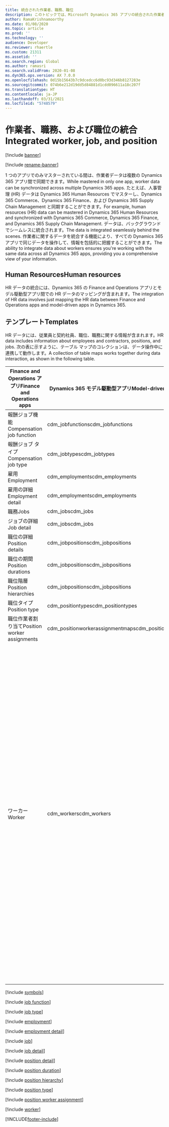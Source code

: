 ```yaml
---
title: 統合された作業者、職務、職位
description: このトピックでは、Microsoft Dynamics 365 アプリの統合された作業者データに関する情報を提供します。
author: RamaKrishnamoorthy
ms.date: 01/08/2020
ms.topic: article
ms.prod: ''
ms.technology: ''
audience: Developer
ms.reviewer: rhaertle
ms.custom: 21311
ms.assetid: ''
ms.search.region: Global
ms.author: ramasri
ms.search.validFrom: 2020-01-08
ms.dyn365.ops.version: AX 7.0.0
ms.openlocfilehash: 0d15b15643b7c9dcedcc6d0bc93d346b8127283e
ms.sourcegitcommit: 074b6e212d19dd5d84881d1cdd096611a18c207f
ms.translationtype: HT
ms.contentlocale: ja-JP
ms.lasthandoff: 03/31/2021
ms.locfileid: "5748579"
---
```

# <a name="integrated-worker-job-and-position"></a><span data-ttu-id="a3997-103">作業者、職務、および職位の統合</span><span class="sxs-lookup"><span data-stu-id="a3997-103">Integrated worker, job, and position</span></span>

[!include [banner](../../includes/banner.md)]

[!include [rename-banner](~/includes/cc-data-platform-banner.md)]



<span data-ttu-id="a3997-104">1 つのアプリでのみマスターされている間は、作業者データは複数の Dynamics 365 アプリ間で同期できます。</span><span class="sxs-lookup"><span data-stu-id="a3997-104">While mastered in only one app, worker data can be synchronized across multiple Dynamics 365 apps.</span></span> <span data-ttu-id="a3997-105">たとえば、人事管理 (HR) データは Dynamics 365 Human Resources でマスターし、Dynamics 365 Commerce、Dynamics 365 Finance、および Dynamics 365 Supply Chain Management と同期することができます。</span><span class="sxs-lookup"><span data-stu-id="a3997-105">For example, human resources (HR) data can be mastered in Dynamics 365 Human Resources and synchronized with Dynamics 365 Commerce, Dynamics 365 Finance, and Dynamics 365 Supply Chain Management.</span></span> <span data-ttu-id="a3997-106">データは、バックグラウンドでシームレスに統合されます。</span><span class="sxs-lookup"><span data-stu-id="a3997-106">The data is integrated seamlessly behind the scenes.</span></span> <span data-ttu-id="a3997-107">作業者に関するデータを統合する機能により、すべての Dynamics 365 アプリで同じデータを操作して、情報を包括的に把握することができます。</span><span class="sxs-lookup"><span data-stu-id="a3997-107">The ability to integrate data about workers ensures you're working with the same data across all Dynamics 365 apps, providing you a comprehensive view of your information.</span></span>

## <a name="human-resources"></a><span data-ttu-id="a3997-108">Human Resources</span><span class="sxs-lookup"><span data-stu-id="a3997-108">Human resources</span></span>

<span data-ttu-id="a3997-109">HR データの統合には、Dynamics 365 の Finance and Operations アプリとモデル駆動型アプリ間での HR データのマッピングが含まれます。</span><span class="sxs-lookup"><span data-stu-id="a3997-109">The integration of HR data involves just mapping the HR data between Finance and Operations apps and model-driven apps in Dynamics 365.</span></span>

## <a name="templates"></a><span data-ttu-id="a3997-110">テンプレート</span><span class="sxs-lookup"><span data-stu-id="a3997-110">Templates</span></span>

<span data-ttu-id="a3997-111">HR データには、従業員と契約社員、職位、職務に関する情報が含まれます。</span><span class="sxs-lookup"><span data-stu-id="a3997-111">HR data includes information about employees and contractors, positions, and jobs.</span></span> <span data-ttu-id="a3997-112">次の表に示すように、テーブル マップのコレクションは、データ操作中に連携して動作します。</span><span class="sxs-lookup"><span data-stu-id="a3997-112">A collection of table maps works together during data interaction, as shown in the following table.</span></span>

| <span data-ttu-id="a3997-113">Finance and Operations アプリ</span><span class="sxs-lookup"><span data-stu-id="a3997-113">Finance and Operations apps</span></span> | <span data-ttu-id="a3997-114">Dynamics 365 モデル駆動型アプリ</span><span class="sxs-lookup"><span data-stu-id="a3997-114">Model-driven apps in Dynamics 365</span></span> | <span data-ttu-id="a3997-115">説明</span><span class="sxs-lookup"><span data-stu-id="a3997-115">Description</span></span> |
|-----------------------------|----------------------------------|-------------|
| <span data-ttu-id="a3997-116">報酬ジョブ機能</span><span class="sxs-lookup"><span data-stu-id="a3997-116">Compensation job function</span></span> | <span data-ttu-id="a3997-117">cdm\_jobfunctions</span><span class="sxs-lookup"><span data-stu-id="a3997-117">cdm\_jobfunctions</span></span> | |
| <span data-ttu-id="a3997-118">報酬ジョブ タイプ</span><span class="sxs-lookup"><span data-stu-id="a3997-118">Compensation job type</span></span> | <span data-ttu-id="a3997-119">cdm\_jobtypes</span><span class="sxs-lookup"><span data-stu-id="a3997-119">cdm\_jobtypes</span></span> | |
| <span data-ttu-id="a3997-120">雇用</span><span class="sxs-lookup"><span data-stu-id="a3997-120">Employment</span></span> | <span data-ttu-id="a3997-121">cdm\_employments</span><span class="sxs-lookup"><span data-stu-id="a3997-121">cdm\_employments</span></span> | |
| <span data-ttu-id="a3997-122">雇用の詳細</span><span class="sxs-lookup"><span data-stu-id="a3997-122">Employment detail</span></span> | <span data-ttu-id="a3997-123">cdm\_employments</span><span class="sxs-lookup"><span data-stu-id="a3997-123">cdm\_employments</span></span> | |
| <span data-ttu-id="a3997-124">職務</span><span class="sxs-lookup"><span data-stu-id="a3997-124">Jobs</span></span> | <span data-ttu-id="a3997-125">cdm\_jobs</span><span class="sxs-lookup"><span data-stu-id="a3997-125">cdm\_jobs</span></span> | |
| <span data-ttu-id="a3997-126">ジョブの詳細</span><span class="sxs-lookup"><span data-stu-id="a3997-126">Job detail</span></span> | <span data-ttu-id="a3997-127">cdm\_jobs</span><span class="sxs-lookup"><span data-stu-id="a3997-127">cdm\_jobs</span></span> | |
| <span data-ttu-id="a3997-128">職位の詳細</span><span class="sxs-lookup"><span data-stu-id="a3997-128">Position details</span></span> | <span data-ttu-id="a3997-129">cdm\_jobpositions</span><span class="sxs-lookup"><span data-stu-id="a3997-129">cdm\_jobpositions</span></span> | |
| <span data-ttu-id="a3997-130">職位の期間</span><span class="sxs-lookup"><span data-stu-id="a3997-130">Position durations</span></span> | <span data-ttu-id="a3997-131">cdm\_jobpositions</span><span class="sxs-lookup"><span data-stu-id="a3997-131">cdm\_jobpositions</span></span> | |
| <span data-ttu-id="a3997-132">職位階層</span><span class="sxs-lookup"><span data-stu-id="a3997-132">Position hierarchies</span></span> | <span data-ttu-id="a3997-133">cdm\_jobpositions</span><span class="sxs-lookup"><span data-stu-id="a3997-133">cdm\_jobpositions</span></span> | |
| <span data-ttu-id="a3997-134">職位タイプ</span><span class="sxs-lookup"><span data-stu-id="a3997-134">Position type</span></span> | <span data-ttu-id="a3997-135">cdm\_positiontypes</span><span class="sxs-lookup"><span data-stu-id="a3997-135">cdm\_positiontypes</span></span> | |
| <span data-ttu-id="a3997-136">職位作業者割り当て</span><span class="sxs-lookup"><span data-stu-id="a3997-136">Position worker assignments</span></span> | <span data-ttu-id="a3997-137">cdm\_positionworkerassignmentmaps</span><span class="sxs-lookup"><span data-stu-id="a3997-137">cdm\_positionworkerassignmentmaps</span></span> | |
| <span data-ttu-id="a3997-138">ワーカー</span><span class="sxs-lookup"><span data-stu-id="a3997-138">Worker</span></span> | <span data-ttu-id="a3997-139">cdm\_workers</span><span class="sxs-lookup"><span data-stu-id="a3997-139">cdm\_workers</span></span> | <span data-ttu-id="a3997-140">Dynamics 365 Finance と Supply Chain Management では、作業者は従業員または契約社員のいずれかに分類されます。</span><span class="sxs-lookup"><span data-stu-id="a3997-140">In Dynamics 365 Finance and Supply Chain Management data, workers are classified as either employees or contractors.</span></span> <span data-ttu-id="a3997-141">Dataverse では、作業者をボランティアとして分類することもできます。</span><span class="sxs-lookup"><span data-stu-id="a3997-141">Dataverse can also classify workers as volunteers.</span></span> <span data-ttu-id="a3997-142">データが Finance と Supply Chain Management に変換されると、ボランティアは契約社員になります。</span><span class="sxs-lookup"><span data-stu-id="a3997-142">Volunteers will become contractors when the data is transformed back into Finance and Supply Chain Management.</span></span> |

[!include [symbols](../../includes/dual-write-symbols.md)]

[!include [job function](includes/JobFunction-cdm-jobfunctions.md)]

[!include [job type](includes/JobType-cdm-jobtypes.md)]

[!include [employment](includes/Employment-cdm-employments.md)]

[!include [employment detail](includes/EmploymentDetail-cdm-employments.md)]

[!include [job](includes/Job-cdm-jobs.md)]

[!include [job detail](includes/JobDetail-cdm-jobs.md)]

[!include [position detail](includes/PositionDetail-cdm-jobpositions.md)]

[!include [position duration](includes/PositionDuration-cdm-jobpositions.md)]

[!include [position hierarchy](includes/PositionHierarchy-cdm-jobpositions.md)]

[!include [position type](includes/PositionType-cdm-positiontypes.md)]

[!include [position worker assignment](includes/PositionWorkerAssignment-cdm-positionworkerassignmentmaps.md)]

[!include [worker](includes/Worker-cdm-workers.md)]


[!INCLUDE[footer-include](../../../../includes/footer-banner.md)]
